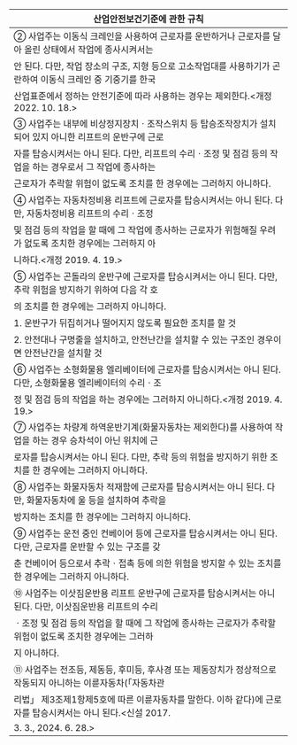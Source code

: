 | 산업안전보건기준에 관한 규칙 |
| --- |
| ② 사업주는 이동식 크레인을 사용하여 근로자를 운반하거나 근로자를 달아 올린 상태에서 작업에 종사시켜서는 |
| 안 된다. 다만, 작업 장소의 구조, 지형 등으로 고소작업대를 사용하기가 곤란하여 이동식 크레인 중 기중기를 한국 |
| 산업표준에서 정하는 안전기준에 따라 사용하는 경우는 제외한다.<개정 2022. 10. 18.> |
| ③ 사업주는 내부에 비상정지장치ㆍ조작스위치 등 탑승조작장치가 설치되어 있지 아니한 리프트의 운반구에 근로 |
| 자를 탑승시켜서는 아니 된다. 다만, 리프트의 수리ㆍ조정 및 점검 등의 작업을 하는 경우로서 그 작업에 종사하는 |
| 근로자가 추락할 위험이 없도록 조치를 한 경우에는 그러하지 아니하다. |
| ④ 사업주는 자동차정비용 리프트에 근로자를 탑승시켜서는 아니 된다. 다만, 자동차정비용 리프트의 수리ㆍ조정 |
| 및 점검 등의 작업을 할 때에 그 작업에 종사하는 근로자가 위험해질 우려가 없도록 조치한 경우에는 그러하지 아 |
| 니하다.<개정 2019. 4. 19.> |
| ⑤ 사업주는 곤돌라의 운반구에 근로자를 탑승시켜서는 아니 된다. 다만, 추락 위험을 방지하기 위하여 다음 각 호 |
| 의 조치를 한 경우에는 그러하지 아니하다. |
| 1. 운반구가 뒤집히거나 떨어지지 않도록 필요한 조치를 할 것 |
| 2. 안전대나 구명줄을 설치하고, 안전난간을 설치할 수 있는 구조인 경우이면 안전난간을 설치할 것 |
| ⑥ 사업주는 소형화물용 엘리베이터에 근로자를 탑승시켜서는 아니 된다. 다만, 소형화물용 엘리베이터의 수리ㆍ조 |
| 정 및 점검 등의 작업을 하는 경우에는 그러하지 아니하다.<개정 2019. 4. 19.> |
| ⑦ 사업주는 차량계 하역운반기계(화물자동차는 제외한다)를 사용하여 작업을 하는 경우 승차석이 아닌 위치에 근 |
| 로자를 탑승시켜서는 아니 된다. 다만, 추락 등의 위험을 방지하기 위한 조치를 한 경우에는 그러하지 아니하다. |
| ⑧ 사업주는 화물자동차 적재함에 근로자를 탑승시켜서는 아니 된다. 다만, 화물자동차에 울 등을 설치하여 추락을 |
| 방지하는 조치를 한 경우에는 그러하지 아니하다. |
| ⑨ 사업주는 운전 중인 컨베이어 등에 근로자를 탑승시켜서는 아니 된다. 다만, 근로자를 운반할 수 있는 구조를 갖 |
| 춘 컨베이어 등으로서 추락ㆍ접촉 등에 의한 위험을 방지할 수 있는 조치를 한 경우에는 그러하지 아니하다. |
| ⑩ 사업주는 이삿짐운반용 리프트 운반구에 근로자를 탑승시켜서는 아니 된다. 다만, 이삿짐운반용 리프트의 수리 |
| ㆍ조정 및 점검 등의 작업을 할 때에 그 작업에 종사하는 근로자가 추락할 위험이 없도록 조치한 경우에는 그러하 |
| 지 아니하다. |
| ⑪ 사업주는 전조등, 제동등, 후미등, 후사경 또는 제동장치가 정상적으로 작동되지 아니하는 이륜자동차(「자동차관 |
| 리법」 제3조제1항제5호에 따른 이륜자동차를 말한다. 이하 같다)에 근로자를 탑승시켜서는 아니 된다.<신설 2017. |
| 3. 3., 2024. 6. 28.> |